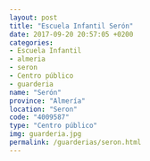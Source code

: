 ```yaml
---
layout: post
title: "Escuela Infantil Serón"
date: 2017-09-20 20:57:05 +0200
categories:
- Escuela Infantil
- almeria
- seron
- Centro público
- guarderia
name: "Serón"
province: "Almería"
location: "Seron"
code: "4009587"
type: "Centro público"
img: guarderia.jpg
permalink: /guarderias/seron.html
---
```

